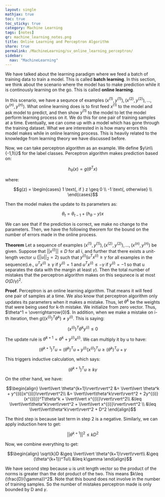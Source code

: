 ```yaml
---
layout: single
mathjax: true
toc: true
toc_sticky: true
category: Machine Learning
tags: [notes]
qr: machine_learning_notes.png
title: Online Learning and Perceptron Algorithm
share: true
permalink: /MachineLearning/sv_online_learning_perceptron/
sidebar:
  nav: "MachineLearning"
---
```


We have talked about the learning paradigm where we feed a batch of training data to train a model. This is called **batch learning**. In this section, we think about the scenario where the model has to make prediction while it is continously learning on the go. This is called **online learning**.

In this scenario, we have a sequnce of examples $(x^{(1)},y^{(1)}),(x^{(2)},y^{(2)}),\dots,(x^{(n)},y^{(n)})$. What online learning does is to first feed $x^{(1)}$ to the model and ask model to predict, and then show $y^{(1)}$ to the model to let the model perform learning process on it. We do this for one pair of training samples at a time. Eventually, we can come up with a model which has gone through the training dataset. What we are interested in is how many errors this model makes while in online learning process. This is heavily related to the knowledge from learning theory we have discussed before. 

Now, we can take perceptron algorithm as an example. We define $y\in\\{-1,1\\}$ for the label classes. Perceptron algorithm makes prediction based on:

$$h_{\theta}(x) = g(\theta^{T}x)$$

where:

$$g(z) = \begin{cases} 1  \text{, if } z \geq 0 \\ -1  \text{, otherwise} \\ \end{cases}$$

Then the model makes the update to its parameters as:

$$\theta_t = \theta_{t-1} + (h_{\theta}-y)x$$

We can see that if the prediction is correct, we make no change to the parameters. Then, we have the following theorem for the bound on the number of errors made in the online process. 

**Theorem** Let a sequence of examples $(x^{(1)},y^{(1)}),(x^{(2)},y^{(2)}),\dots,(x^{(n)},y^{(n)})$ be given. Suppose that $\lvert\lvert x^{(i)}\rvert\rvert\leq D$ for all i, and further that there exists a unit-length vector u ($\lvert\lvert u\rvert\rvert_2=2$) such that $y^{(i)}(u^Tx^{(i)}\geq \gamma$ for all examples in the sequence(i.e., $u^Tx^{(i)}\geq \gamma$ if $y^{(i)}=1$ and $u^Tx^{(i)}\leq -\gamma$ if $y^{(i)}=-1$ so that u separates the data with the margin at least $\gamma$). Then the total number of mistakes that the perceptron algorithm makes on this sequnece is at most $O(D/\gamma)^2$.

**Proof**. Perceptron is an online learning algorithm. That means it will feed one pair of samples at a time. We also know that perceptron algorithm only updates its parameters when it makes a mistake. Thus, let $\theta^k$ be the weights that were being used for k-th mistake. We initialize from zero vector. Thus, $\theta^1 = \overrightarrow{0}$. In addition, when we make a mistake on i-th iteration, then $g((x^{(i)})^T\theta^k)\neq y^{(i)}$. This is saying:

$$(x^{(i)})^T\theta^k y^{(i)} \leq 0$$

The update rule is $\theta^{k+1} = \theta^k + y^{(i)}x^{(i)}$. We can multiply it by u to have:

$$(\theta^{k+1})^Tu = (\theta^k)^Tu + y^{(i)}(x^{(i)})^Tu \geq (\theta^k)^Tu + \gamma$$

This triggers inductive calculation, which says:

$$(\theta^{k+1})^Tu \geq k\gamma$$

On the other hand, we have:

$$\begin{align}
\lvert\lvert \theta^{k+1}\rvert\rvert^2 &= \lvert\lvert \theta^k + y^{(i)}x^{(i)}\rvert\rvert^2\\
&=  \lvert\lvert\theta^k\rvert\rvert^2 + 2y^{(i)}(x^{(i)})^T\theta^k + \lvert\lvert x^{(i)}\rvert\rvert^2\\
&\leq \lvert\lvert\theta^k\rvert\rvert^2 + \lvert\lvert x^{(i)}\rvert\rvert^2 \\
&\leq \lvert\lvert\theta^k\rvert\rvert^2 + D^2
\end{align}$$

The third step is because last term in step 2 is a negative. Similarly, we can apply induction here to get:

$$\lvert\lvert \theta^{k+1}\rvert\rvert^2 \leq kD^2$$

Now, we combine everything to get:

$$\begin{align}
\sqrt{k}D &\geq \lvert\lvert \theta^{k+1}\rvert\rvert\\
&\geq  (\theta^{k+1})^Tu\\
&\leq k\gamma
\end{align}$$

We have second step because u is unit length vector so the product of the norms is greater than the dot product of the two. This means $k\leq (\frac{D}{\gamma})^2$. Note that this bound does not involve in the number of training samples. So the number of mistakes perceptron made is only bounded by D and $\gamma$. 